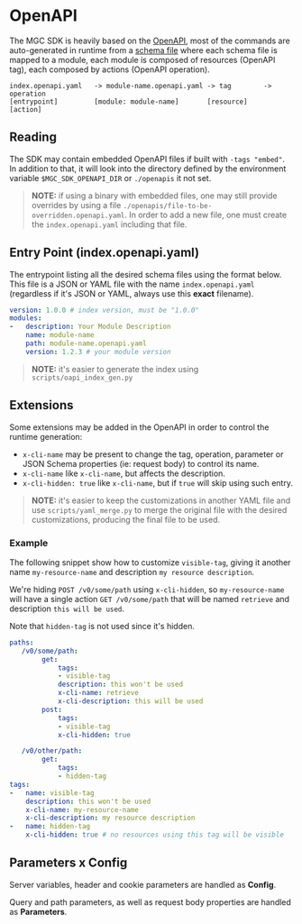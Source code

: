 # OpenAPI

The MGC SDK is heavily based on the
[OpenAPI](https://www.openapis.org/),
most of the commands are auto-generated in runtime from a
[schema file](https://spec.openapis.org/oas/latest.html)
where each schema file is mapped to a module, each module is composed of
resources (OpenAPI tag), each composed by actions (OpenAPI operation).

```
index.openapi.yaml   -> module-name.openapi.yaml -> tag        -> operation
[entrypoint]         [module: module-name]       [resource]    [action]
```

## Reading

The SDK may contain embedded OpenAPI files if built with `-tags "embed"`.
In addition to that, it will look into the directory defined by the
environment variable `$MGC_SDK_OPENAPI_DIR` or `./openapis` it not set.

> **NOTE:**
> if using a binary with embedded files, one may still provide overrides
> by using a file `./openapis/file-to-be-overridden.openapi.yaml`.
> In order to add a new file, one must create the `index.openapi.yaml`
> including that file.


## Entry Point (index.openapi.yaml)

The entrypoint listing all the desired schema files using the format below.
This file is a JSON or YAML file with the name `index.openapi.yaml`
(regardless if it's JSON or YAML, always use this **exact** filename).

```yaml
version: 1.0.0 # index version, must be "1.0.0"
modules:
-   description: Your Module Description
    name: module-name
    path: module-name.openapi.yaml
    version: 1.2.3 # your module version
```

> **NOTE:**
> it's easier to generate the index using `scripts/oapi_index_gen.py`


## Extensions

Some extensions may be added in the OpenAPI in order to control the
runtime generation:

* `x-cli-name` may be present to change the tag, operation, parameter
  or JSON Schema properties (ie: request body) to control its name.
* `x-cli-name` like `x-cli-name`, but affects the description.
* `x-cli-hidden: true` like `x-cli-name`, but if `true` will skip
  using such entry.

> **NOTE:**
> it's easier to keep the customizations in another YAML file and use
> `scripts/yaml_merge.py` to merge the original file with the
> desired customizations, producing the final file to be used.

### Example

The following snippet show how to customize `visible-tag`, giving it
another name `my-resource-name` and description `my resource description`.

We're hiding `POST /v0/some/path` using `x-cli-hidden`, so
`my-resource-name` will have a single action `GET /v0/some/path` that
will be named `retrieve` and description `this will be used`.

Note that `hidden-tag` is not used since it's hidden.

```yaml
paths:
   /v0/some/path:
        get:
            tags:
            - visible-tag
            description: this won't be used
            x-cli-name: retrieve
            x-cli-description: this will be used
        post:
            tags:
            - visible-tag
            x-cli-hidden: true

   /v0/other/path:
        get:
            tags:
            - hidden-tag
tags:
-   name: visible-tag
    description: this won't be used
    x-cli-name: my-resource-name
    x-cli-description: my resource description
-   name: hidden-tag
    x-cli-hidden: true # no resources using this tag will be visible
```

## Parameters x Config

Server variables, header and cookie parameters are handled as **Config**.

Query and path parameters, as well as request body properties are
handled as **Parameters**.
